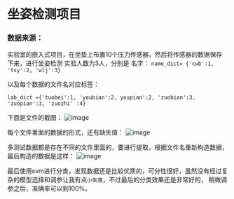 坐姿检测项目
===
### 数据来源：
   实验室的嵌入式项目，在坐垫上布置10个压力传感器，然后将传感器的数据保存下来，进行坐姿检测
   实验人数为3人，分别是
   名字：
      `name_dict= {'cwb':1,
                  'tsy':2,
                  'wlj':3}`
                  
   以及每个数据的文件名对应标签：

   `lab_dict ={'tuobei':1,
              'youbian':2,
               youpian':2,
              'zuobian':3,
              'zuopian':3,
              'zuozhi' :4}`
              
  下面是文件的截图：
  ![image](https://user-images.githubusercontent.com/40688203/42500236-4296c6c0-8463-11e8-94f7-98c2abe93853.png)
  
  每个文件里面的数据的形式，还有缺失值：
  ![image](https://user-images.githubusercontent.com/40688203/42500402-c487dc32-8463-11e8-9838-1db68a1b27e7.png)
  
  多测试数据都是存在不同的文件里面的，要进行提取，根据文件名重新构造数据，最后构造的数据是这样：
  ![image](https://user-images.githubusercontent.com/40688203/42500494-0d58410e-8464-11e8-9c0a-f6f1daaf4c44.png)
  
  最后使用svm进行分类，发现数据还是比较优质的，可分性很好，虽然没有经过复杂的模型选择和调参让我有点`小失落`，不过最后的分类效果还是非常好的，
  稍微调参之后，准确率可以到100%。

  
  





